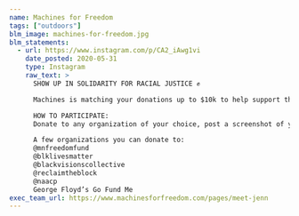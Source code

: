 ```yaml
---
name: Machines for Freedom
tags: ["outdoors"]
blm_image: machines-for-freedom.jpg
blm_statements:
  - url: https://www.instagram.com/p/CA2_iAwg1vi
    date_posted: 2020-05-31
    type: Instagram
    raw_text: >
      SHOW UP IN SOLIDARITY FOR RACIAL JUSTICE ✊

      Machines is matching your donations up to $10k to help support the movements, organizations, and campaigns that fight for liberty of Black lives.

      HOW TO PARTICIPATE:
      Donate to any organization of your choice, post a screenshot of your donation to your IG story and tag us.

      A few organizations you can donate to:
      @mnfreedomfund
      @blklivesmatter
      @blackvisionscollective
      @reclaimtheblock
      @naacp
      George Floyd’s Go Fund Me
exec_team_url: https://www.machinesforfreedom.com/pages/meet-jenn
---
```

